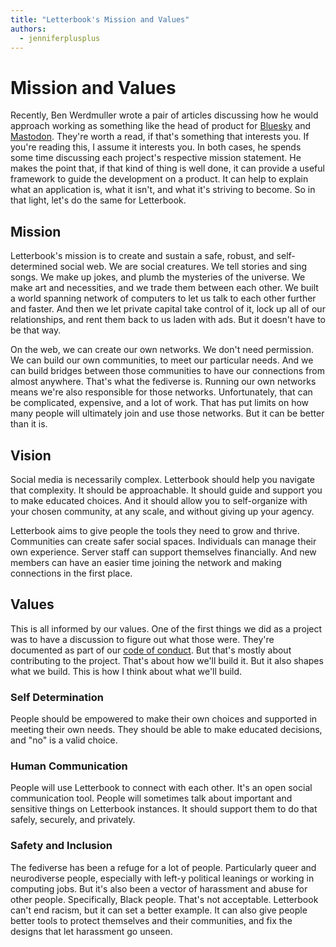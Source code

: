 ```yaml
---
title: "Letterbook's Mission and Values"
authors:
  - jenniferplusplus
---
```


# Mission and Values

Recently, Ben Werdmuller wrote a pair of articles discussing how he would approach working as something like the head of product for [Bluesky](https://werd.io/2025/if-i-ran-bluesky-product) and [Mastodon](https://werd.io/2025/if-i-ran-mastodon). They're worth a read, if that's something that interests you. If you're reading this, I assume it interests you. In both cases, he spends some time discussing each project's respective mission statement. He makes the point that, if that kind of thing is well done, it can provide a useful framework to guide the development on a product. It can help to explain what an application is, what it isn't, and what it's striving to become. So in that light, let's do the same for Letterbook.

## Mission

Letterbook's mission is to create and sustain a safe, robust, and self-determined social web. We are social creatures. We tell stories and sing songs. We make up jokes, and plumb the mysteries of the universe. We make art and necessities, and we trade them between each other. We built a world spanning network of computers to let us talk to each other further and faster. And then we let private capital take control of it, lock up all of our relationships, and rent them back to us laden with ads. But it doesn't have to be that way.

On the web, we can create our own networks. We don't need permission. We can build our own communities, to meet our particular needs. And we can build bridges between those communities to have our connections from almost anywhere. That's what the fediverse is. Running our own networks means we're also responsible for those networks. Unfortunately, that can be complicated, expensive, and a lot of work. That has put limits on how many people will ultimately join and use those networks. But it can be better than it is.

## Vision

Social media is necessarily complex. Letterbook should help you navigate that complexity. It should be approachable. It should guide and support you to make educated choices. And it should allow you to self-organize with your chosen community, at any scale, and without giving up your agency.

Letterbook aims to give people the tools they need to grow and thrive. Communities can create safer social spaces. Individuals can manage their own experience. Server staff can support themselves financially. And new members can have an easier time joining the network and making connections in the first place.

## Values

This is all informed by our values. One of the first things we did as a project was to have a discussion to figure out what those were. They're documented as part of our [code of conduct](https://github.com/Letterbook/Letterbook/blob/main/CODE_OF_CONDUCT.md). But that's mostly about contributing to the project. That's about how we'll build it. But it also shapes what we build. This is how I think about what we'll build.

### Self Determination

People should be empowered to make their own choices and supported in meeting their own needs. They should be able to make educated decisions, and "no" is a valid choice.

### Human Communication

People will use Letterbook to connect with each other. It's an open social communication tool. People will sometimes talk about important and sensitive things on Letterbook instances. It should support them to do that safely, securely, and privately.

### Safety and Inclusion

The fediverse has been a refuge for a lot of people. Particularly queer and neurodiverse people, especially with left-y political leanings or working in computing jobs. But it's also been a vector of harassment and abuse for other people. Specifically, Black people. That's not acceptable. Letterbook can't end racism, but it can set a better example. It can also give people better tools to protect themselves and their communities, and fix the designs that let harassment go unseen.
